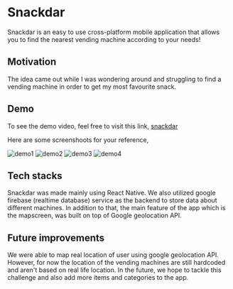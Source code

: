 # Snackdar

Snackdar is an easy to use cross-platform mobile application that allows you to find the nearest vending machine according to your needs!

## Motivation

The idea came out while I was wondering around and struggling to find a vending machine in order to get my most favourite snack.

## Demo

To see the demo video, feel free to visit this link, [snackdar](https://drive.google.com/file/d/1oYl2-4UKwBzu3oB9v7RsZYMMiKySuXr5/view?usp=sharing)

Here are some screenshoots for your reference,

![demo1](assets/demo/demo-img-1.png)
![demo2](assets/demo/demo-img-2.png)
![demo3](assets/demo/demo-img-3.png)
![demo4](assets/demo/demo-img-4.png)


## Tech stacks

Snackdar was made mainly using React Native. We also utilized google firebase (realtime database) service as the backend to store data about different machines. In addition to that, the main feature of the app which is the mapscreen, was built on top of Google geolocation API.

## Future improvements

We were able to map real location of user using google geolocation API. However, for now the location of the vending machines are still hardcoded and aren't based on real life location. In the future, we hope to tackle this challenge and also add more items and categories to the app. 